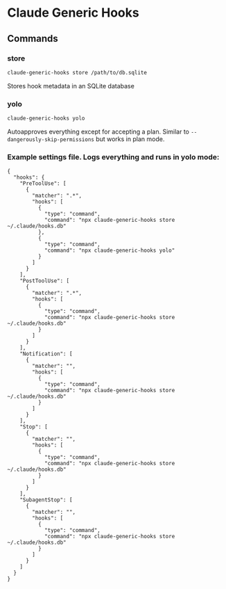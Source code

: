 # Claude Generic Hooks

## Commands

### store

```bash
claude-generic-hooks store /path/to/db.sqlite
```

Stores hook metadata in an SQLite database

### yolo

```bash
claude-generic-hooks yolo
```

Autoapproves everything except for accepting a plan. Similar to `--dangerously-skip-permissions` but works in plan mode.

### Example settings file. Logs everything and runs in yolo mode:

```
{
  "hooks": {
    "PreToolUse": [
      {
        "matcher": ".*",
        "hooks": [
          {
            "type": "command",
            "command": "npx claude-generic-hooks store ~/.claude/hooks.db"
          },
          {
            "type": "command",
            "command": "npx claude-generic-hooks yolo"
          }
        ]
      }
    ],
    "PostToolUse": [
      {
        "matcher": ".*",
        "hooks": [
          {
            "type": "command",
            "command": "npx claude-generic-hooks store ~/.claude/hooks.db"
          }
        ]
      }
    ],
    "Notification": [
      {
        "matcher": "",
        "hooks": [
          {
            "type": "command",
            "command": "npx claude-generic-hooks store ~/.claude/hooks.db"
          }
        ]
      }
    ],
    "Stop": [
      {
        "matcher": "",
        "hooks": [
          {
            "type": "command",
            "command": "npx claude-generic-hooks store ~/.claude/hooks.db"
          }
        ]
      }
    ],
    "SubagentStop": [
      {
        "matcher": "",
        "hooks": [
          {
            "type": "command",
            "command": "npx claude-generic-hooks store ~/.claude/hooks.db"
          }
        ]
      }
    ]
  }
}

```
